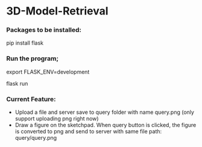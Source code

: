 # 3D-Model-Retrieval

### Packages to be installed:
pip install flask


### Run the program;
export FLASK_ENV=development

flask run


### Current Feature:
* Upload a file and server save to query folder with name query.png (only support uploading png right now)
* Draw a figure on the sketchpad. When query button is clicked, the figure is converted to png and send to server with same file path: query/query.png
